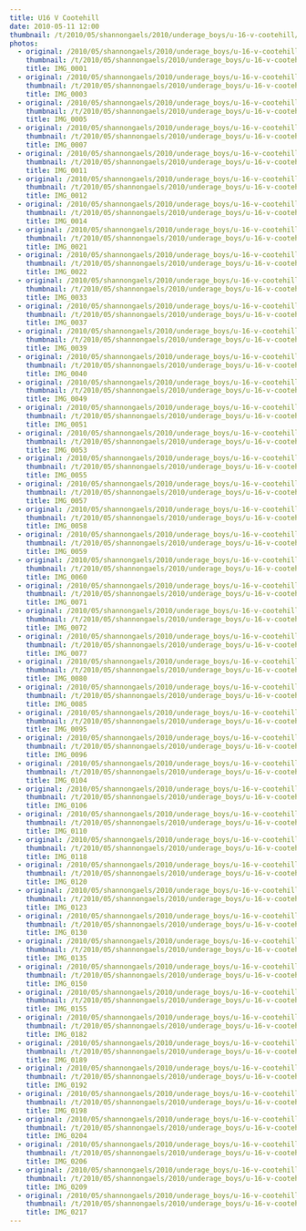 ```yaml
---
title: U16 V Cootehill
date: 2010-05-11 12:00
thumbnail: /t/2010/05/shannongaels/2010/underage_boys/u-16-v-cootehill/IMG_0001.jpg
photos:
  - original: /2010/05/shannongaels/2010/underage_boys/u-16-v-cootehill/IMG_0001.jpg
    thumbnail: /t/2010/05/shannongaels/2010/underage_boys/u-16-v-cootehill/IMG_0001.jpg
    title: IMG_0001
  - original: /2010/05/shannongaels/2010/underage_boys/u-16-v-cootehill/IMG_0003.jpg
    thumbnail: /t/2010/05/shannongaels/2010/underage_boys/u-16-v-cootehill/IMG_0003.jpg
    title: IMG_0003
  - original: /2010/05/shannongaels/2010/underage_boys/u-16-v-cootehill/IMG_0005.jpg
    thumbnail: /t/2010/05/shannongaels/2010/underage_boys/u-16-v-cootehill/IMG_0005.jpg
    title: IMG_0005
  - original: /2010/05/shannongaels/2010/underage_boys/u-16-v-cootehill/IMG_0007.jpg
    thumbnail: /t/2010/05/shannongaels/2010/underage_boys/u-16-v-cootehill/IMG_0007.jpg
    title: IMG_0007
  - original: /2010/05/shannongaels/2010/underage_boys/u-16-v-cootehill/IMG_0011.jpg
    thumbnail: /t/2010/05/shannongaels/2010/underage_boys/u-16-v-cootehill/IMG_0011.jpg
    title: IMG_0011
  - original: /2010/05/shannongaels/2010/underage_boys/u-16-v-cootehill/IMG_0012.jpg
    thumbnail: /t/2010/05/shannongaels/2010/underage_boys/u-16-v-cootehill/IMG_0012.jpg
    title: IMG_0012
  - original: /2010/05/shannongaels/2010/underage_boys/u-16-v-cootehill/IMG_0014.jpg
    thumbnail: /t/2010/05/shannongaels/2010/underage_boys/u-16-v-cootehill/IMG_0014.jpg
    title: IMG_0014
  - original: /2010/05/shannongaels/2010/underage_boys/u-16-v-cootehill/IMG_0021.jpg
    thumbnail: /t/2010/05/shannongaels/2010/underage_boys/u-16-v-cootehill/IMG_0021.jpg
    title: IMG_0021
  - original: /2010/05/shannongaels/2010/underage_boys/u-16-v-cootehill/IMG_0022.jpg
    thumbnail: /t/2010/05/shannongaels/2010/underage_boys/u-16-v-cootehill/IMG_0022.jpg
    title: IMG_0022
  - original: /2010/05/shannongaels/2010/underage_boys/u-16-v-cootehill/IMG_0033.jpg
    thumbnail: /t/2010/05/shannongaels/2010/underage_boys/u-16-v-cootehill/IMG_0033.jpg
    title: IMG_0033
  - original: /2010/05/shannongaels/2010/underage_boys/u-16-v-cootehill/IMG_0037.jpg
    thumbnail: /t/2010/05/shannongaels/2010/underage_boys/u-16-v-cootehill/IMG_0037.jpg
    title: IMG_0037
  - original: /2010/05/shannongaels/2010/underage_boys/u-16-v-cootehill/IMG_0039.jpg
    thumbnail: /t/2010/05/shannongaels/2010/underage_boys/u-16-v-cootehill/IMG_0039.jpg
    title: IMG_0039
  - original: /2010/05/shannongaels/2010/underage_boys/u-16-v-cootehill/IMG_0040.jpg
    thumbnail: /t/2010/05/shannongaels/2010/underage_boys/u-16-v-cootehill/IMG_0040.jpg
    title: IMG_0040
  - original: /2010/05/shannongaels/2010/underage_boys/u-16-v-cootehill/IMG_0049.jpg
    thumbnail: /t/2010/05/shannongaels/2010/underage_boys/u-16-v-cootehill/IMG_0049.jpg
    title: IMG_0049
  - original: /2010/05/shannongaels/2010/underage_boys/u-16-v-cootehill/IMG_0051.jpg
    thumbnail: /t/2010/05/shannongaels/2010/underage_boys/u-16-v-cootehill/IMG_0051.jpg
    title: IMG_0051
  - original: /2010/05/shannongaels/2010/underage_boys/u-16-v-cootehill/IMG_0053.jpg
    thumbnail: /t/2010/05/shannongaels/2010/underage_boys/u-16-v-cootehill/IMG_0053.jpg
    title: IMG_0053
  - original: /2010/05/shannongaels/2010/underage_boys/u-16-v-cootehill/IMG_0055.jpg
    thumbnail: /t/2010/05/shannongaels/2010/underage_boys/u-16-v-cootehill/IMG_0055.jpg
    title: IMG_0055
  - original: /2010/05/shannongaels/2010/underage_boys/u-16-v-cootehill/IMG_0057.jpg
    thumbnail: /t/2010/05/shannongaels/2010/underage_boys/u-16-v-cootehill/IMG_0057.jpg
    title: IMG_0057
  - original: /2010/05/shannongaels/2010/underage_boys/u-16-v-cootehill/IMG_0058.jpg
    thumbnail: /t/2010/05/shannongaels/2010/underage_boys/u-16-v-cootehill/IMG_0058.jpg
    title: IMG_0058
  - original: /2010/05/shannongaels/2010/underage_boys/u-16-v-cootehill/IMG_0059.jpg
    thumbnail: /t/2010/05/shannongaels/2010/underage_boys/u-16-v-cootehill/IMG_0059.jpg
    title: IMG_0059
  - original: /2010/05/shannongaels/2010/underage_boys/u-16-v-cootehill/IMG_0060.jpg
    thumbnail: /t/2010/05/shannongaels/2010/underage_boys/u-16-v-cootehill/IMG_0060.jpg
    title: IMG_0060
  - original: /2010/05/shannongaels/2010/underage_boys/u-16-v-cootehill/IMG_0071.jpg
    thumbnail: /t/2010/05/shannongaels/2010/underage_boys/u-16-v-cootehill/IMG_0071.jpg
    title: IMG_0071
  - original: /2010/05/shannongaels/2010/underage_boys/u-16-v-cootehill/IMG_0072.jpg
    thumbnail: /t/2010/05/shannongaels/2010/underage_boys/u-16-v-cootehill/IMG_0072.jpg
    title: IMG_0072
  - original: /2010/05/shannongaels/2010/underage_boys/u-16-v-cootehill/IMG_0077.jpg
    thumbnail: /t/2010/05/shannongaels/2010/underage_boys/u-16-v-cootehill/IMG_0077.jpg
    title: IMG_0077
  - original: /2010/05/shannongaels/2010/underage_boys/u-16-v-cootehill/IMG_0080.jpg
    thumbnail: /t/2010/05/shannongaels/2010/underage_boys/u-16-v-cootehill/IMG_0080.jpg
    title: IMG_0080
  - original: /2010/05/shannongaels/2010/underage_boys/u-16-v-cootehill/IMG_0085.jpg
    thumbnail: /t/2010/05/shannongaels/2010/underage_boys/u-16-v-cootehill/IMG_0085.jpg
    title: IMG_0085
  - original: /2010/05/shannongaels/2010/underage_boys/u-16-v-cootehill/IMG_0095.jpg
    thumbnail: /t/2010/05/shannongaels/2010/underage_boys/u-16-v-cootehill/IMG_0095.jpg
    title: IMG_0095
  - original: /2010/05/shannongaels/2010/underage_boys/u-16-v-cootehill/IMG_0096.jpg
    thumbnail: /t/2010/05/shannongaels/2010/underage_boys/u-16-v-cootehill/IMG_0096.jpg
    title: IMG_0096
  - original: /2010/05/shannongaels/2010/underage_boys/u-16-v-cootehill/IMG_0104.jpg
    thumbnail: /t/2010/05/shannongaels/2010/underage_boys/u-16-v-cootehill/IMG_0104.jpg
    title: IMG_0104
  - original: /2010/05/shannongaels/2010/underage_boys/u-16-v-cootehill/IMG_0106.jpg
    thumbnail: /t/2010/05/shannongaels/2010/underage_boys/u-16-v-cootehill/IMG_0106.jpg
    title: IMG_0106
  - original: /2010/05/shannongaels/2010/underage_boys/u-16-v-cootehill/IMG_0110.jpg
    thumbnail: /t/2010/05/shannongaels/2010/underage_boys/u-16-v-cootehill/IMG_0110.jpg
    title: IMG_0110
  - original: /2010/05/shannongaels/2010/underage_boys/u-16-v-cootehill/IMG_0118.jpg
    thumbnail: /t/2010/05/shannongaels/2010/underage_boys/u-16-v-cootehill/IMG_0118.jpg
    title: IMG_0118
  - original: /2010/05/shannongaels/2010/underage_boys/u-16-v-cootehill/IMG_0120.jpg
    thumbnail: /t/2010/05/shannongaels/2010/underage_boys/u-16-v-cootehill/IMG_0120.jpg
    title: IMG_0120
  - original: /2010/05/shannongaels/2010/underage_boys/u-16-v-cootehill/IMG_0123.jpg
    thumbnail: /t/2010/05/shannongaels/2010/underage_boys/u-16-v-cootehill/IMG_0123.jpg
    title: IMG_0123
  - original: /2010/05/shannongaels/2010/underage_boys/u-16-v-cootehill/IMG_0130.jpg
    thumbnail: /t/2010/05/shannongaels/2010/underage_boys/u-16-v-cootehill/IMG_0130.jpg
    title: IMG_0130
  - original: /2010/05/shannongaels/2010/underage_boys/u-16-v-cootehill/IMG_0135.jpg
    thumbnail: /t/2010/05/shannongaels/2010/underage_boys/u-16-v-cootehill/IMG_0135.jpg
    title: IMG_0135
  - original: /2010/05/shannongaels/2010/underage_boys/u-16-v-cootehill/IMG_0150.jpg
    thumbnail: /t/2010/05/shannongaels/2010/underage_boys/u-16-v-cootehill/IMG_0150.jpg
    title: IMG_0150
  - original: /2010/05/shannongaels/2010/underage_boys/u-16-v-cootehill/IMG_0155.jpg
    thumbnail: /t/2010/05/shannongaels/2010/underage_boys/u-16-v-cootehill/IMG_0155.jpg
    title: IMG_0155
  - original: /2010/05/shannongaels/2010/underage_boys/u-16-v-cootehill/IMG_0182.jpg
    thumbnail: /t/2010/05/shannongaels/2010/underage_boys/u-16-v-cootehill/IMG_0182.jpg
    title: IMG_0182
  - original: /2010/05/shannongaels/2010/underage_boys/u-16-v-cootehill/IMG_0189.jpg
    thumbnail: /t/2010/05/shannongaels/2010/underage_boys/u-16-v-cootehill/IMG_0189.jpg
    title: IMG_0189
  - original: /2010/05/shannongaels/2010/underage_boys/u-16-v-cootehill/IMG_0192.jpg
    thumbnail: /t/2010/05/shannongaels/2010/underage_boys/u-16-v-cootehill/IMG_0192.jpg
    title: IMG_0192
  - original: /2010/05/shannongaels/2010/underage_boys/u-16-v-cootehill/IMG_0198.jpg
    thumbnail: /t/2010/05/shannongaels/2010/underage_boys/u-16-v-cootehill/IMG_0198.jpg
    title: IMG_0198
  - original: /2010/05/shannongaels/2010/underage_boys/u-16-v-cootehill/IMG_0204.jpg
    thumbnail: /t/2010/05/shannongaels/2010/underage_boys/u-16-v-cootehill/IMG_0204.jpg
    title: IMG_0204
  - original: /2010/05/shannongaels/2010/underage_boys/u-16-v-cootehill/IMG_0206.jpg
    thumbnail: /t/2010/05/shannongaels/2010/underage_boys/u-16-v-cootehill/IMG_0206.jpg
    title: IMG_0206
  - original: /2010/05/shannongaels/2010/underage_boys/u-16-v-cootehill/IMG_0209.jpg
    thumbnail: /t/2010/05/shannongaels/2010/underage_boys/u-16-v-cootehill/IMG_0209.jpg
    title: IMG_0209
  - original: /2010/05/shannongaels/2010/underage_boys/u-16-v-cootehill/IMG_0217.jpg
    thumbnail: /t/2010/05/shannongaels/2010/underage_boys/u-16-v-cootehill/IMG_0217.jpg
    title: IMG_0217
---
```

